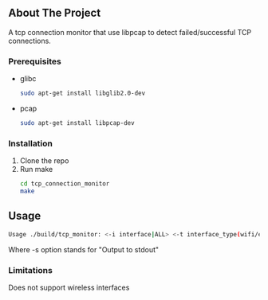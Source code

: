 ## About The Project
A tcp connection monitor that use libpcap to detect failed/successful TCP connections.


### Prerequisites

* glibc
  ```sh
  sudo apt-get install libglib2.0-dev
  ```
* pcap
  ```sh
  sudo apt-get install libpcap-dev
  ```

### Installation

1. Clone the repo
2. Run make
   ```sh
   cd tcp_connection_monitor
   make
   ```
## Usage
```sh
Usage ./build/tcp_monitor: <-i interface|ALL> <-t interface_type(wifi/eth)> [-s] [-o output_file] [-l log_file==stderr] [-h help]
```
Where -s option stands for "Output to stdout"

### Limitations
Does not support wireless interfaces